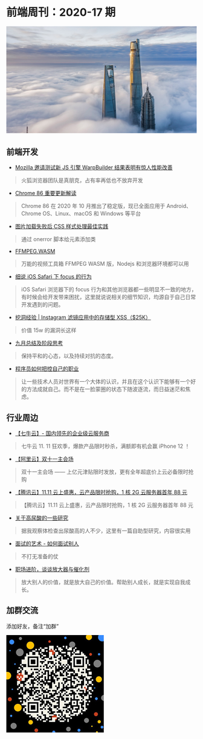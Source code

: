 # 前端周刊：2020-17 期

[![](/img/bing/20200903.png?imageView2/2/w/960)](https://cn.bing.com/search?q=陆家嘴金融贸易区)

## 前端开发

- [Mozilla 邀请测试新 JS 引擎 WarpBuilder 结果表明有惊人性能改善](https://www.cnbeta.com/articles/tech/1034043.htm)

> 火狐浏览器团队是真朋克，占有率再低也不放弃开发

- [Chrome 86 重要更新解读](https://mp.weixin.qq.com/s?__biz=MzI5NjM5NDQxMg==&mid=2247487813&idx=1&sn=84b44c71a246a972176ad1884da428f1)

> Chrome 86 在 2020 年 10 月推出了稳定版，现已全面应用于 Android、Chrome OS、Linux、macOS 和 Windows 等平台

- [图片加载失败后 CSS 样式处理最佳实践](https://www.zhangxinxu.com/wordpress/2020/10/css-style-image-load-fail/)

> 通过 onerror 脚本给元素添加类

- [FFMPEG.WASM](https://ffmpegwasm.github.io/)

> 万能的视频工具箱 FFMPEG WASM 版，Nodejs 和浏览器环境都可以用

- [细说 iOS Safari 下 focus 的行为](https://www.zhangxinxu.com/wordpress/2020/10/ios-safari-input-button-focus/)

> iOS Safari 浏览器下的 focus 行为和其他浏览器都一些明显不一致的地方，有时候会给开发带来困扰，这里就说说相关的细节知识，均源自于自己日常开发遇到的问题。

- [挖洞经验 | Instagram 滤镜应用中的存储型 XSS（$25K）](https://www.freebuf.com/articles/web/253213.html)

> 价值 15w 的漏洞长这样

- [九月总结及阶段思考](https://liudanking.com/beautiful-life/thinking-in-writing-of-202009/)

> 保持平和的心态，以及持续对抗的态度。

- [程序员如何把控自己的职业](https://coolshell.cn/articles/20977.html)

> 让一些技术人员对世界有一个大体的认识，并且在这个认识下能够有一个好的方法成就自己。而不是在一脸蒙圈的状态下随波逐流，而日益迷茫和焦虑。

## 行业周边

- [【七牛云】- 国内领先的企业级云服务商](https://portal.qiniu.com/signup?code=1hfwb75ib2jbm)

> 七牛云 11. 11 狂欢季，爆款产品限时秒杀，满额即有机会赢 iPhone 12 ！

- [【阿里云】双十一主会场](https://www.aliyun.com/1111/home?userCode=y31qmczl)

> 双十一主会场 —— 上亿元津贴限时发放，更有全年超底价上云必备限时抢购

- [【腾讯云】11.11 云上盛惠，云产品限时抢购，1 核 2G 云服务器首年 88 元](https://cloud.tencent.com/act/cps/redirect?redirect=1074&cps_key=55b0d6026f97f5980bceec15fcefa0af&from=console)

> 【腾讯云】11.11 云上盛惠，云产品限时抢购，1 核 2G 云服务器首年 88 元

- [关于高尿酸的一些研究](http://blog.devtang.com/2020/09/19/study-of-HUA/)

> 据我观察体检查出尿酸高的人不少，这里有一篇自助型研究，内容很实用

- [面试的艺术 - 如何面试别人](http://blog.devtang.com/2020/09/24/how-to-interview/)

> 不打无准备的仗

- [职场进阶，谈谈放大器与催化剂](https://mp.weixin.qq.com/s?__biz=MzI0MjA1Mjg2Ng==&mid=2649869957&idx=1&sn=03d20ed2c72a8e008d91f44f97a3590a)

> 放大别人的价值，就是放大自己的价值。帮助别人成长，就是实现自我成长。

## 加群交流

添加好友，备注“加群”

![refned_x](/img/a/refined-x.jpg)
